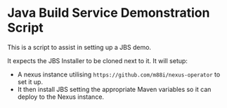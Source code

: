 
Java Build Service Demonstration Script
=======================================


This is a script to assist in setting up a JBS demo.

It expects the JBS Installer to be cloned next to it. It will setup:

* A nexus instance utilising `https://github.com/m88i/nexus-operator` to set it up.
* It then install JBS setting the appropriate Maven variables so it can deploy to the Nexus instance.
